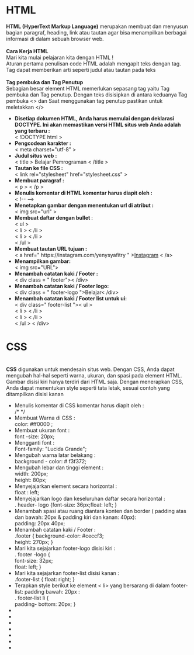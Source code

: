 <b><h1>HTML</h1></b>
<b>HTML (HyperText Markup Language)</b> merupakan  membuat dan menyusun bagian paragraf, heading, link atau tautan agar bisa menampilkan berbagai informasi di dalam sebuah browser web.</br></br>
<b>Cara Kerja HTML</b>
<br>Mari kita mulai pelajaran kita dengan HTML ! </br>
Aturan pertama penulisan code HTML adalah mengapit teks dengan tag. Tag dapat memberikan arti seperti judul atau tautan pada teks </br></br>
<b>Tag pembuka dan Tag Penutup</b></br>
Sebagian besar element HTML memerlukan sepasang tag yaitu Tag pembuka dan Tag penutup. Dengan teks disisipkan di antara keduanya Tag pembuka <> dan Saat menggunakan tag penutup pastikan untuk meletakkan </></br>
<ul>
<li><b>Disetiap dokumen HTML, Anda harus memulai dengan deklarasi DOCTYPE. Ini akan memastikan versi HTML situs web Anda adalah yang terbaru :</b></br>
< !DOCTYPE html ></li>
<li><b>Pengcodean karakter :</b></br> < meta charset="utf-8" ></li>
<li><b>Judul situs web :</b></br> < title > Belajar Pemrograman < /title > </li> 
<li><b>Tautan ke file CSS :</b> </br>< link rel="stylesheet" href="stylesheet.css" ></li>
 <li><b>Membuat paragraf : </b> </br> < p > < /p ></li>
 <li><b>Menulis komentar di HTML komentar harus diapit oleh :</b> </br>< !-- --> </li>
 <li><b>Menetapkan gambar dengan menentukan url di atribut : </b></br> < img src="url" > </li>
 <li><b>Membuat daftar dengan bullet </b>: </b></br>< ul > </br> < li > < /li > </br>< li > < /li > </br>< /ul >
 <li><b>Membuat tautan URL tujuan :</b> </br>  < a href=" https://instagram.com/yenysyafitry " ><a href="https://instagram.com/yenysyafitry">Instagram</a>  < /a></li>
 <li><b>Menampilkan gambar: </b> </br> < img src="URL"></li>
  <li><b>Menambah catatan kaki / Footer : </b></br>< div class = " footer">< /div>  </li>
  <li><b>Menambah catatan kaki / Footer logo: </b></br>< div class = " footer-logo ">Belajar< /div>  </li>
  <li><b>Menambah catatan kaki / Footer list untuk ui: </b></br>< div class=" footer-list ">< ul > </br> < li > < /li > </br>< li > < /li > </br>< /ul > < /div> </li>
</ul>

<b><h1> CSS</h1></b> </br>
<b>CSS</b> digunakan untuk mendesain situs web. Dengan CSS, Anda dapat mengubah hal-hal seperti warna, ukuran, dan spasi pada element HTML. Gambar disisi kiri hanya terdiri dari HTML saja. Dengan menerapkan CSS, Anda dapat menentukan style seperti tata letak, sesuai contoh yang ditampilkan disisi kanan
</br><ul> 
 <li>Menulis komentar di CSS komentar harus diapit oleh :</br> /*  */ </li>
<li>Membuat Warna di CSS :  </br>
color: #ff0000 ;</li>
<li>Membuat ukuran font :</br> font -size: 20px; </li>
<li>Mengganti font :</br>  Font-family: "Lucida Grande"; </li>
<li>Mengubah warna latar belakang :</br> background - color: # f3f372;</li>
<li>Mengubah lebar dan tinggi element :</br>  width: 200px; </br> height: 80px; </li>
<li>Menyejajarkan element secara horizontal :</br>float : left;  </li>
<li>Menyejajarkan logo dan keseluruhan daftar secara horizontal :</br> . header- logo {font-size: 36px;float: left; }</li>
<li>Menambah spasi atau ruang diantara konten dan border ( padding atas dan bawah: 20px & padding kiri dan kanan: 40px): </br> padding: 20px 40px;</li>
<li>Menambah catatan kaki / Footer : </br> .footer { background-color: #ceccf3; </br>
  height: 270px; }</li>
<li>Mari kita sejajarkan footer-logo disisi kiri : </br>. footer -logo { </br>
  font-size: 32px;</br>
  float: left; }</li>
<li>Mari kita sejajarkan footer-list disisi kanan : </br> .footer-list { float: right; }</li>
<li>Terapkan style berikut ke element < li> yang bersarang di dalam footer-list: padding bawah: 20px :</br> . footer-list li {
  </br> padding- bottom: 20px;
}</li>
<li> </br></li>
<li> </br></li>
<li> </br></li>
<li> </br></li>
<li> </br></li>
<li> </br></li>
<li> </br></li>
</ul>

